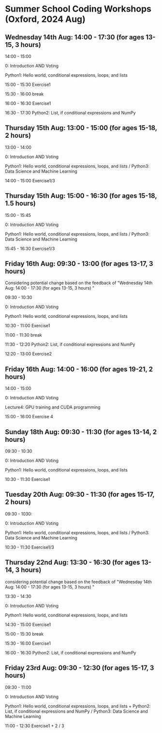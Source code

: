 # Summer School Coding Workshops (Oxford, 2024 Aug)

## Wednesday 14th Aug: 14:00 - 17:30 (for ages 13-15, 3 hours) 

14:00 - 15:00 

0: Introduction AND Voting

Python1: Hello world, conditional expressions, loops, and lists

15:00 - 15:30 Exercise1

15:30 - 16:00 break

16:00 - 16:30 Exercise1

16:30 - 17:30 Python2: List, if conditional expressions and NumPy

## Thursday 15th Aug: 13:00 - 15:00 (for ages 15-18, 2 hours)

13:00 - 14:00 

0: Introduction AND Voting

Python1: Hello world, conditional expressions, loops, and lists / Python3: Data Science and Machine Learning

14:00 - 15:00 Exercise1/3

## Thursday 15th Aug: 15:00 - 16:30 (for ages 15-18, 1.5 hours)

15:00 - 15:45 

0: Introduction AND Voting

Python1: Hello world, conditional expressions, loops, and lists / Python3: Data Science and Machine Learning

15:45 - 16:30 Exercise1/3

## Friday 16th Aug: 09:30 - 13:00 (for ages 13-17, 3 hours) 

Considering potential change based on the feedback of "Wednesday 14th Aug: 14:00 - 17:30 (for ages 13-15, 3 hours) "

09:30 - 10:30 

0: Introduction AND Voting

Python1: Hello world, conditional expressions, loops, and lists

10:30 - 11:00 Exercise1

11:00 - 11:30 break

11:30 - 12:20 Python2: List, if conditional expressions and NumPy

12:20 - 13:00 Exercise2

## Friday 16th Aug: 14:00 - 16:00 (for ages 19-21, 2 hours)

14:00 - 15:00 

0: Introduction AND Voting

Lecture4: GPU training and CUDA programming

15:00 - 16:00 Exercise 4


## Sunday 18th Aug: 09:30 - 11:30 (for ages 13-14, 2 hours)

09:30 - 10:30 

0: Introduction AND Voting

Python1: Hello world, conditional expressions, loops, and lists

10:30 - 11:30 Exercise1

## Tuesday 20th Aug: 09:30 - 11:30 (for ages 15-17, 2 hours)

09:30 - 1030: 

0: Introduction AND Voting

Python1: Hello world, conditional expressions, loops, and lists / Python3: Data Science and Machine Learning

10:30 - 11:30 Exercise1/3

## Thursday 22nd Aug: 13:30 - 16:30 (for ages 13-14, 3 hours)

considering potential change based on the feedback of "Wednesday 14th Aug: 14:00 - 17:30 (for ages 13-15, 3 hours) "

13:30 - 14:30 

0: Introduction AND Voting

Python1: Hello world, conditional expressions, loops, and lists

14:30 - 15:00 Exercise1

15:00 - 15:30 break

15:30 - 16:00 Exercise1

16:00 - 16:30 Python2: List, if conditional expressions and NumPy

## Friday 23rd Aug: 09:30 - 12:30 (for ages 15-17, 3 hours)

09:30 - 11:00 

0: Introduction AND Voting

Python1: Hello world, conditional expressions, loops, and lists + Python2: List, if conditional expressions and NumPy / Python3: Data Science and Machine Learning

11:00 - 12:30 Exercise1 + 2 / 3
